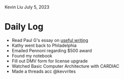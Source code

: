 Kevin Liu
July 5, 2023

# Daily Log
- Read Paul G's essay on [useful writing](paulgraham.com/useful.html)
- Kathy went back to Philadelphia
- Emailed Pennoni regarding $500 award
- Found my notebook
- Fill out DMV form for license upgrade
- Watched Basic Computer Architecture with CARDIAC
- Made a threads acc @kevvrites
